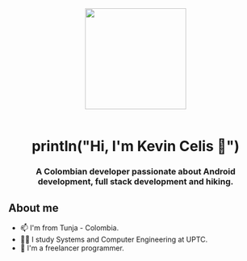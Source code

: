 <div id="header" align="center"> 
  <img src="https://media.giphy.com/media/qgQUggAC3Pfv687qPC/giphy.gif" width="200"/>
  <br><br>
  <h1>println("Hi, I'm Kevin Celis 👋")</h1>
  <h3>A Colombian developer passionate about Android development, full stack development and hiking.</h3>

<div id="post" align="left">
  <h2>About me</h2>
  <ul type=”A”>
    <li>📫 I'm from Tunja - Colombia.</li>
    <li>👩‍💻 I study Systems and Computer Engineering at UPTC.</li>
    <li>🔭 I'm a freelancer programmer.</li>
  </ul>
</div>

<!--
**keos14/keos14** is a ✨ _special_ ✨ repository because its `README.md` (this file) appears on your GitHub profile.

Here are some ideas to get you started:

- 🔭 I’m currently working on ...
- 🌱 I’m currently learning ...
- 👯 I’m looking to collaborate on ...
- 🤔 I’m looking for help with ...
- 💬 Ask me about ...
- 📫 How to reach me: ...
- 😄 Pronouns: ...
- ⚡ Fun fact: ...
-->
